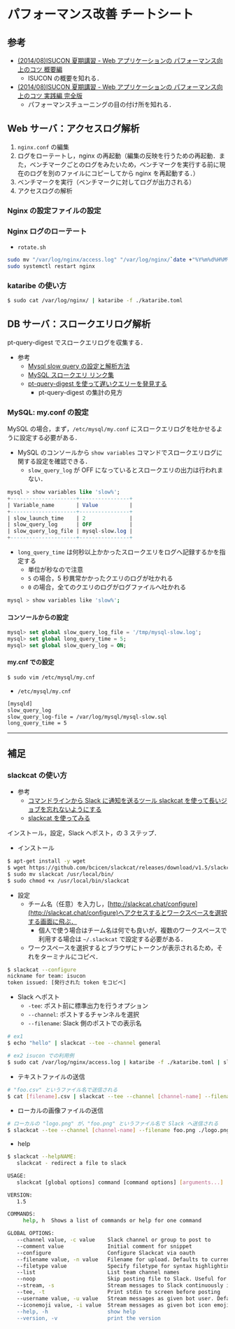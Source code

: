 # パフォーマンス改善 チートシート

## 参考

- [(2014/08)ISUCON 夏期講習 - Web アプリケーションの パフォーマンス向上のコツ 概要編](https://www.slideshare.net/kazeburo/isucon-summerclass2014action1)
  - ISUCON の概要を知れる．
- [(2014/08)ISUCON 夏期講習 - Web アプリケーションの パフォーマンス向上のコツ 実践編 完全版](https://www.slideshare.net/kazeburo/isucon-summerclass2014action2final)
  - パフォーマンスチューニングの目の付け所を知れる．

## Web サーバ：アクセスログ解析

1. `nginx.conf` の編集
2. ログをローテートし，nginx の再起動（編集の反映を行うための再起動．また，ベンチマークごとのログをみたいため，ベンチマークを実行する前に現在のログを別のファイルにコピーしてから nginx を再起動する．）
3. ベンチマークを実行（ベンチマークに対してログが出力される）
4. アクセスログの解析

### Nginx の設定ファイルの設定

### Nginx ログのローテート

- `rotate.sh`

```sh
sudo mv "/var/log/nginx/access.log" "/var/log/nginx/`date +"%Y%m%d%H%M%S"`_access.log"
sudo systemctl restart nginx
```

### kataribe の使い方

```sh
$ sudo cat /var/log/nginx/ | kataribe -f ./kataribe.toml
```

## DB サーバ：スロークエリログ解析

pt-query-digest でスロークエリログを収集する．

- 参考
  - [Mysql slow query の設定と解析方法](https://masayuki14.hatenablog.com/entry/20120704/1341360260)
  - [MySQL スロークエリ リンク集](https://qiita.com/SuguruOoki/items/75b664942af3ff3c39ad)
  - [pt-query-digest を使って遅いクエリーを発見する](https://gihyo.jp/dev/serial/01/mysql-road-construction-news/0009?page=2)
    - pt-query-digest の集計の見方

### MySQL: my.conf の設定

MySQL の場合，まず，`/etc/mysql/my.conf` にスロークエリログを吐かせるように設定する必要がある．

- MySQL のコンソールから `show variables` コマンドでスロークエリログに関する設定を確認できる．
  - `slow_query_log` が OFF になっているとスロークエリの出力は行われまない．

```sql
mysql > show variables like 'slow%';
+---------------------+----------------+
| Variable_name       | Value          |
+---------------------+----------------+
| slow_launch_time    | 2              |
| slow_query_log      | OFF            |
| slow_query_log_file | mysql-slow.log |
+---------------------+----------------+
```

- `long_query_time` は何秒以上かかったスロークエリをログへ記録するかを指定する
  - 単位が秒なので注意
  - `5` の場合，5 秒異常かかったクエリのログが吐かれる
  - `0` の場合，全てのクエリのログがログファイルへ吐かれる

```sh
mysql > show variables like 'slow%';
```

#### コンソールからの設定

```sql
mysql> set global slow_query_log_file = '/tmp/mysql-slow.log';
mysql> set global long_query_time = 5;
mysql> set global slow_query_log = ON;
```

#### my.cnf での設定

```sh
$ sudo vim /etc/mysql/my.cnf
```

- `/etc/mysql/my.cnf`

```sh
[mysqld]
slow_query_log
slow_query_log-file = /var/log/mysql/mysql-slow.sql
long_query_time = 5
```

---

## 補足

### slackcat の使い方

- 参考
  - [コマンドラインから Slack に通知を送るツール slackcat を使って長いジョブを忘れないようにする](https://msyksphinz.hatenablog.com/entry/2019/03/02/040000)
  - [slackcat を使ってみる](https://qiita.com/tearoom6/items/dfebed94f1efbddd8962)

インストール，設定，Slack へポスト，の 3 ステップ．

- インストール

```sh
$ apt-get install -y wget
$ wget https://github.com/bcicen/slackcat/releases/download/v1.5/slackcat-1.5-linux-amd64 -O slackcat
$ sudo mv slackcat /usr/local/bin/
$ sudo chmod +x /usr/local/bin/slackcat
```

- 設定
  - チーム名（任意）を入力し，[http://slackcat.chat/configure](http://slackcat.chat/configure)へアクセスするとワークスペースを選択する画面に飛ぶ．
    - 個人で使う場合はチーム名は何でも良いが，複数のワークスペースで利用する場合は `~/.slackcat` で設定する必要がある．
  - ワークスペースを選択するとブラウザにトークンが表示されるため，それをターミナルにコピペ．

```sh
$ slackcat --configure
nickname for team: isucon
token issued: [発行された token をコピペ]
```

- Slack へポスト
  - `-tee`: ポスト前に標準出力を行うオプション
  - `--channel`: ポストするチャンネルを選択
  - `--filename`: Slack 側のポストでの表示名

```sh
# ex1
$ echo "hello" | slackcat --tee --channel general

# ex2 isucon での利用例
$ sudo cat /var/log/nginx/access.log | kataribe -f ./kataribe.toml | slackcat --tee --channel isucon10 --filename kataru.prof
```

- テキストファイルの送信

```sh
# "foo.csv" というファイル名で送信される
$ cat [filename].csv | slackcat --tee --channel [channel-name] --filename foo.csv
```

- ローカルの画像ファイルの送信

```sh
# ローカルの "logo.png" が，"foo.png" というファイル名で Slack へ送信される
$ slackcat --tee --channel [channel-name] --filename foo.png ./logo.png
```

- help

```sh
$ slackcat --helpNAME:
   slackcat - redirect a file to slack

USAGE:
   slackcat [global options] command [command options] [arguments...]

VERSION:
   1.5

COMMANDS:
     help, h  Shows a list of commands or help for one command

GLOBAL OPTIONS:
   --channel value, -c value    Slack channel or group to post to
   --comment value              Initial comment for snippet
   --configure                  Configure Slackcat via oauth
   --filename value, -n value   Filename for upload. Defaults to current timestamp
   --filetype value             Specify filetype for syntax highlighting
   --list                       List team channel names
   --noop                       Skip posting file to Slack. Useful for testing
   --stream, -s                 Stream messages to Slack continuously instead of uploading a single snippet
   --tee, -t                    Print stdin to screen before posting
   --username value, -u value   Stream messages as given bot user. Defaults to auth user
   --iconemoji value, -i value  Stream messages as given bot icon emoji. Defaults to auth user's icon
   --help, -h                   show help
   --version, -v                print the version
```
